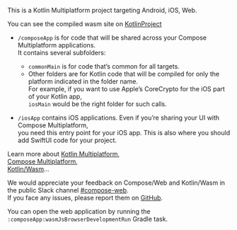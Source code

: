 This is a Kotlin Multiplatform project targeting Android, iOS, Web.

You can see the compiled wasm site
on [KotlinProject](https://fakhrymubarak.github.io/kmm-hello-world/pages)

* `/composeApp` is for code that will be shared across your Compose Multiplatform applications.  
  It contains several subfolders:
    - `commonMain` is for code that’s common for all targets.
    - Other folders are for Kotlin code that will be compiled for only the platform indicated in the
      folder name.  
      For example, if you want to use Apple’s CoreCrypto for the iOS part of your Kotlin app,  
      `iosMain` would be the right folder for such calls.

* `/iosApp` contains iOS applications. Even if you’re sharing your UI with Compose Multiplatform,   
  you need this entry point for your iOS app. This is also where you should add SwiftUI code for
  your project.

Learn more
about [Kotlin Multiplatform](https://www.jetbrains.com/help/kotlin-multiplatform-dev/get-started.html),  
[Compose Multiplatform](https://github.com/JetBrains/compose-multiplatform/#compose-multiplatform),  
[Kotlin/Wasm](https://kotl.in/wasm/)…

We would appreciate your feedback on Compose/Web and Kotlin/Wasm in the public Slack
channel [#compose-web](https://slack-chats.kotlinlang.org/c/compose-web).  
If you face any issues, please report them
on [GitHub](https://github.com/JetBrains/compose-multiplatform/issues).

You can open the web application by running the `:composeApp:wasmJsBrowserDevelopmentRun` Gradle
task.